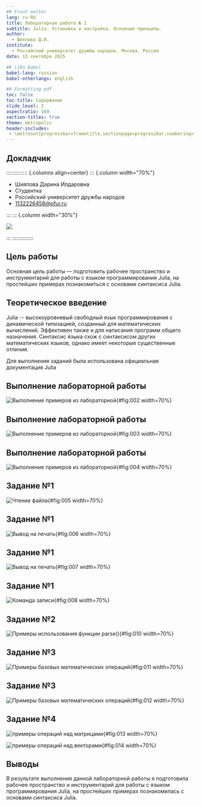 ```yaml
---
## Front matter
lang: ru-RU
title: Лабораторная работа № 1
subtitle: Julia. Установка и настройка. Основные принципы.
author:
  - Шияпова Д.И.
institute:
  - Российский университет дружбы народов, Москва, Россия
date: 13 сентября 2025

## i18n babel
babel-lang: russian
babel-otherlangs: english

## Formatting pdf
toc: false
toc-title: Содержание
slide_level: 2
aspectratio: 169
section-titles: true
theme: metropolis
header-includes:
 - \metroset{progressbar=frametitle,sectionpage=progressbar,numbering=fraction}
---
```



## Докладчик

:::::::::::::: {.columns align=center}
::: {.column width="70%"}

  * Шияпова Дарина Илдаровна
  * Студентка
  * Российский университет дружбы народов
  * [1132226458@pfur.ru](mailto:1132226458@pfur.ru)


:::
::: {.column width="30%"}

![](./image/dishiyapova.jpeg)

:::
::::::::::::::

## Цель работы

Основная цель работы — подготовить рабочее пространство и инструментарий для
работы с языком программирования Julia, на простейших примерах познакомиться
с основами синтаксиса Julia.


## Теоретическое введение

Julia -- высокоуровневый свободный язык программирования с динамической типизацией, созданный для математических вычислений. Эффективен также и для написания программ общего назначения. Синтаксис языка схож с синтаксисом других математических языков, однако имеет некоторые существенные отличия.

Для выполнения заданий была использована официальная документация Julia 

## Выполнение лабораторной работы


![Выполнение примеров из лабораторной](image/2.png){#fig:002 width=70%}

## Выполнение лабораторной работы

![Выполнение примеров из лабораторной](image/3.png){#fig:003 width=70%}

## Выполнение лабораторной работы

![Выполнение примеров из лабораторной](image/4.png){#fig:004 width=70%}

## Задание №1

![Чтение файла](image/5.png){#fig:005 width=70%}

## Задание №1

![Вывод на печать](image/6.png){#fig:006 width=70%}

## Задание №1

![Вывод на печать](image/7.png){#fig:007 width=70%}

## Задание №1
![Команда записи](image/8.png){#fig:008 width=70%}

## Задание №2


![Примеры использования функции parse()](image/10.png){#fig:010 width=70%}

## Задание №3


![Примеры базовых математических операций](image/11.png){#fig:011 width=70%}


## Задание №3

![Примеры базовых математических операций](image/12.png){#fig:012 width=70%}


## Задание №4



![примеры операций над матрицами](image/13.png){#fig:013 width=70%}

![примеры операций над векторами](image/14.png){#fig:014 width=70%}

## Выводы

В результате выполнения данной лабораторной работы я подготовила рабочее пространство и инструментарий для
работы с языком программирования Julia, на простейших примерах познакомилась
с основами синтаксиса Julia.

